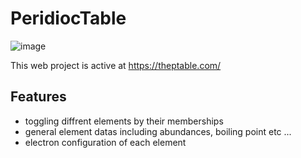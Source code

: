 # PeridiocTable

![image](https://user-images.githubusercontent.com/67480810/226332942-5d620b27-e482-460f-b9f4-581587e21a98.png)

This web project is active at https://theptable.com/

## Features
* toggling diffrent elements by their memberships
* general element datas including abundances, boiling point etc ...
* electron configuration of each element

